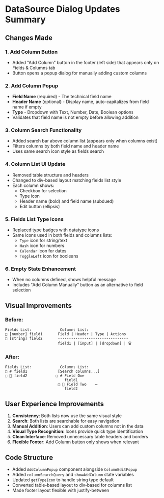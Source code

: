 # DataSource Dialog Updates Summary

## Changes Made

### 1. **Add Column Button**
- Added "Add Column" button in the footer (left side) that appears only on Fields & Columns tab
- Button opens a popup dialog for manually adding custom columns

### 2. **Add Column Popup**
- **Field Name** (required) - The technical field name
- **Header Name** (optional) - Display name, auto-capitalizes from field name if empty
- **Type** - Dropdown with Text, Number, Date, Boolean options
- Validates that field name is not empty before allowing addition

### 3. **Column Search Functionality**
- Added search bar above column list (appears only when columns exist)
- Filters columns by both field name and header name
- Uses same search icon style as fields search

### 4. **Column List UI Update**
- Removed table structure and headers
- Changed to div-based layout matching fields list style
- Each column shows:
  - Checkbox for selection
  - Type icon
  - Header name (bold) and field name (subdued)
  - Edit button (ellipsis)

### 5. **Fields List Type Icons**
- Replaced type badges with datatype icons
- Same icons used in both fields and columns lists:
  - `Type` icon for string/text
  - `Hash` icon for numbers
  - `Calendar` icon for dates
  - `ToggleLeft` icon for booleans

### 6. **Empty State Enhancement**
- When no columns defined, shows helpful message
- Includes "Add Column Manually" button as an alternative to field selection

## Visual Improvements

### Before:
```
Fields List:             Columns List:
□ [number] field1       Field | Header | Type | Actions
□ [string] field2       --------------------------------
                        field1 | [input] | [dropdown] | 🗑️
```

### After:
```
Fields List:             Columns List:
□ # field1              [Search columns...]
□ 📝 field2             □ # Field One
                           field1
                        □ 📝 Field Two    ⋯
                           field2
```

## User Experience Improvements

1. **Consistency**: Both lists now use the same visual style
2. **Search**: Both lists are searchable for easy navigation
3. **Manual Addition**: Users can add custom columns not in the data
4. **Visual Type Recognition**: Icons provide quick type identification
5. **Clean Interface**: Removed unnecessary table headers and borders
6. **Flexible Footer**: Add Column button only shows when relevant

## Code Structure

- Added `AddColumnPopup` component alongside `ColumnEditPopup`
- Added `columnSearchQuery` and `showAddColumn` state variables
- Updated `getTypeIcon` to handle string type default
- Converted table-based layout to div-based for columns list
- Made footer layout flexible with justify-between